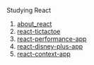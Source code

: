 Studying React

1. [about_react]("[part1_about_React](https://github.com/Dahoonkk/Studying_React/tree/main/part1_about_React)")
2. [react-tictactoe](https://github.com/Dahoonkk/Studying_React/tree/main/tictactoe)
3. [react-performance-app](https://github.com/Dahoonkk/Studying_React/tree/main/react-performance-app)
4. [react-disney-plus-app](https://github.com/Dahoonkk/Studying_React/tree/main/react-disney-plus-app)
5. [react-context-app](react-context-app)